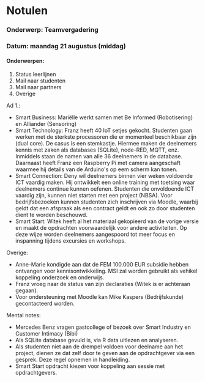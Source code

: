 # Notulen

### Onderwerp: Teamvergadering

### Datum: maandag 21 augustus (middag)

#### Onderwerpen:

1. Status leerlijnen
2. Mail naar studenten
3. Mail naar partners
4. Overige

Ad 1.:

+ Smart Business: Mariëlle werkt samen met Be Informed (Robotisering) en Alliander (Sensoring)
+ Smart Technology: Franz heeft 40 IoT setjes gekocht. Studenten gaan werken met de sterkste processoren die er momenteel beschikbaar zijn (dual core). De casus is een stemkastje. Hiermee maken de deelnemers kennis met zaken als databases (SQLite), node-RED, MQTT, enz. Inmiddels staan de namen van alle 36 deelnemers in de database. Daarnaast heeft Franz een Raspberry Pi met camera aangeschaft waarmee hij details van de Arduino's op eem scherm kan tonen.
+ Smart Connection: Deny wil deelnemers binnen vier weken voldoende ICT vaardig maken. Hij ontwikkelt een online training met toetsing waar deelnemers continue kunnen oefenen. Studenten die onvoldoende ICT vaardig zijn, kunnen niet starten met een project (NBSA). Voor bedrijfsbezoeken kunnen studenten zich inschrijven via Moodle, waarbij geldt dat een afspraak als een contract geldt en ook zo door studenten dient te worden beschouwd.
+ Smart Start: Witek heeft al het materiaal gekopieerd van de vorige versie en maakt de opdrachten voorwaardelijk voor andere activiteiten. Op deze wijze worden deelnemers aangespoord tot meer focus en inspanning tijdens excursies en workshops.

Overige:
+ Anne-Marie kondigde aan dat de FEM 100.000 EUR subsidie hebben ontvangen voor kennisontwikkeling. MSI zal worden gebruikt als vehikel koppeling onderzoek en onderwijs.
+ Franz vroeg naar de status van zijn declaraties (Witek is er achteraan gegaan).
+ Voor ondersteuning met Moodle kan Mike Kaspers (Bedrijfskunde) gecontacteerd worden.

Mental notes:
+ Mercedes Benz vragen gastcollege of bezoek over Smart Industry en Customer Intimacy (Bibi)
+ Als SQLite database gevuld is, via R data uitlezen en analyseren.
+ Als studenten niet aan de drempel voldoen voor deelname aan het project, dienen ze dat zelf door te geven aan de opdrachtgever via een gesprek. Deze regel opnemen in handleiding.
+ Smart Start opdracht kiezen voor koppeling aan sessie met opdrachtgevers.



